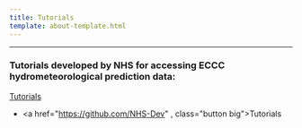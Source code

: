 ```yaml
---
title: Tutorials 
template: about-template.html
---
```



-------------------------------------------------------------------------
### Tutorials developed by NHS for accessing ECCC hydrometeorological prediction data:
[Tutorials](https://github.com/NHS-Dev)
		<ul class="actions">
			<li><a href="https://github.com/NHS-Dev" , class="button big">Tutorials</a></li>
		</ul>
